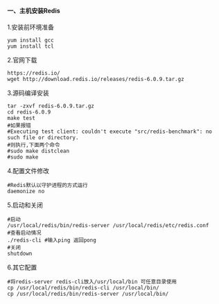 #### 一、主机安装Redis

1.安装前环境准备

```shell
yum install gcc
yum install tcl
```

2.官网下载

```
https://redis.io/
wget http://download.redis.io/releases/redis-6.0.9.tar.gz
```

3.源码编译安装

```shell
tar -zxvf redis-6.0.9.tar.gz
cd redis-6.0.9
make test
#如果报错
#Executing test client: couldn't execute "src/redis-benchmark": no such file or directory.
#则执行,下面两个命令
#sudo make distclean
#sudo make
```

4.配置文件修改

```shell
#Redis默认以守护进程的方式运行
daemonize no
```

5.启动和关闭

```shell
#启动
/usr/local/redis/bin/redis-server /usr/local/redis/etc/redis.conf 
#查看启动情况
./redis-cli #输入ping 返回pong
#关闭
shutdown
```

6.其它配置

```shell
#将redis-server redis-cli放入/usr/local/bin 可任意目录使用
cp /usr/local/redis/bin/redis-cli /usr/local/bin/
cp /usr/local/redis/bin/redis-server /usr/local/bin/
```

